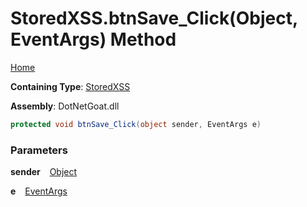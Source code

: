 # StoredXSS\.btnSave\_Click\(Object, EventArgs\) Method

[Home](../../../../../README.md)

**Containing Type**: [StoredXSS](../README.md)

**Assembly**: DotNetGoat\.dll

```csharp
protected void btnSave_Click(object sender, EventArgs e)
```

### Parameters

**sender** &ensp; [Object](https://docs.microsoft.com/en-us/dotnet/api/system.object)

**e** &ensp; [EventArgs](https://docs.microsoft.com/en-us/dotnet/api/system.eventargs)